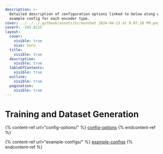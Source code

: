```yaml
---
description: >-
  Detailed description of configuration options linked to below along with an
  example config for each encoder type.
cover: ../../../.gitbook/assets/Screenshot 2024-04-23 at 9.07.28 PM.png
coverY: -245.8125
layout:
  cover:
    visible: true
    size: hero
  title:
    visible: true
  description:
    visible: true
  tableOfContents:
    visible: true
  outline:
    visible: true
  pagination:
    visible: true
---
```


# Training and Dataset Generation

{% content-ref url="config-options/" %}
[config-options](config-options/)
{% endcontent-ref %}

{% content-ref url="example-configs/" %}
[example-configs](example-configs/)
{% endcontent-ref %}
